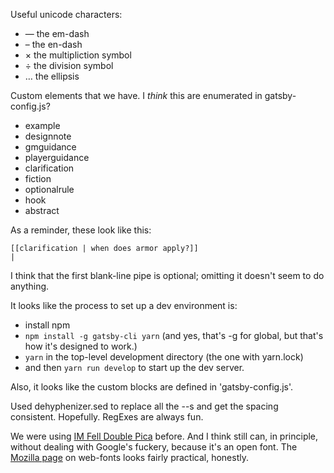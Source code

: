 Useful unicode characters:

* — the em-dash
* – the en-dash
* × the multipliction symbol
* ÷ the division symbol
* … the ellipsis

Custom elements that we have.
I *think* this are enumerated in gatsby-config.js\?

* example
* designnote
* gmguidance
* playerguidance
* clarification
* fiction
* optionalrule
* hook
* abstract

As a reminder, these look like this:

```
[[clarification | when does armor apply?]]
|
```

I think that the first blank-line pipe is optional; omitting it doesn't seem to do anything.

It looks like the process to set up a dev environment is:
- install npm
- `npm install -g gatsby-cli yarn` (and yes, that's -g for global, but that's how it's designed to work.)
- `yarn` in the top-level development directory (the one with yarn.lock)
- and then `yarn run develop` to start up the dev server.

Also, it looks like the custom blocks are defined in 'gatsby-config.js'.

Used dehyphenizer.sed to replace all the --s and get the spacing consistent.
Hopefully.
RegExes are always fun.

We were using [IM Fell Double Pica](https://fonts.google.com/specimen/IM+Fell+Double+Pica#license) before.
And I think still can, in principle, without dealing with Google's fuckery, because it's an open font.
The [Mozilla page](https://developer.mozilla.org/en-US/docs/Learn/CSS/Styling_text/Web_fonts) on web-fonts looks fairly practical, honestly.